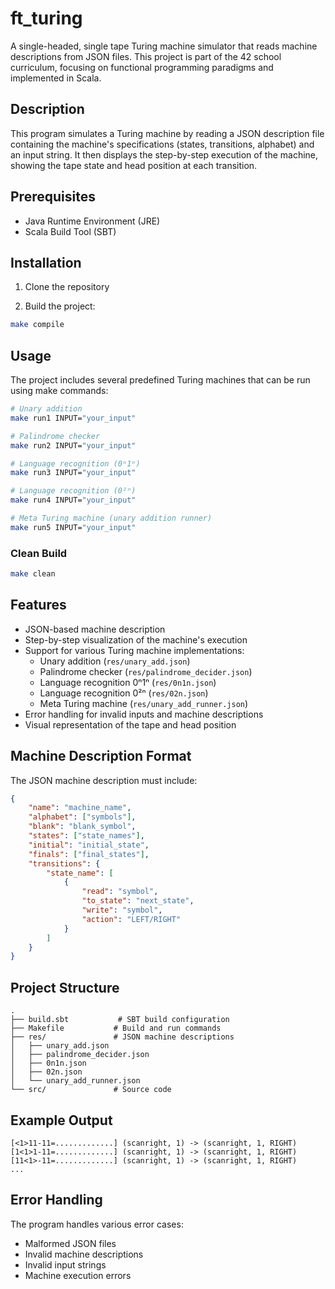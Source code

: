 # ft_turing

A single-headed, single tape Turing machine simulator that reads machine descriptions from JSON files. This project is part of the 42 school curriculum, focusing on functional programming paradigms and implemented in Scala.

## Description

This program simulates a Turing machine by reading a JSON description file containing the machine's specifications (states, transitions, alphabet) and an input string. It then displays the step-by-step execution of the machine, showing the tape state and head position at each transition.

## Prerequisites

- Java Runtime Environment (JRE)
- Scala Build Tool (SBT)

## Installation

1. Clone the repository

2. Build the project:
```bash
make compile
```

## Usage

The project includes several predefined Turing machines that can be run using make commands:

```bash
# Unary addition
make run1 INPUT="your_input"

# Palindrome checker
make run2 INPUT="your_input"

# Language recognition (0ⁿ1ⁿ)
make run3 INPUT="your_input"

# Language recognition (0²ⁿ)
make run4 INPUT="your_input"

# Meta Turing machine (unary addition runner)
make run5 INPUT="your_input"
```

### Clean Build
```bash
make clean
```

## Features

- JSON-based machine description
- Step-by-step visualization of the machine's execution
- Support for various Turing machine implementations:
  - Unary addition (`res/unary_add.json`)
  - Palindrome checker (`res/palindrome_decider.json`)
  - Language recognition 0ⁿ1ⁿ (`res/0n1n.json`)
  - Language recognition 0²ⁿ (`res/02n.json`)
  - Meta Turing machine (`res/unary_add_runner.json`)
- Error handling for invalid inputs and machine descriptions
- Visual representation of the tape and head position

## Machine Description Format

The JSON machine description must include:

```json
{
    "name": "machine_name",
    "alphabet": ["symbols"],
    "blank": "blank_symbol",
    "states": ["state_names"],
    "initial": "initial_state",
    "finals": ["final_states"],
    "transitions": {
        "state_name": [
            {
                "read": "symbol",
                "to_state": "next_state",
                "write": "symbol",
                "action": "LEFT/RIGHT"
            }
        ]
    }
}
```

## Project Structure

```
.
├── build.sbt           # SBT build configuration
├── Makefile           # Build and run commands
├── res/               # JSON machine descriptions
│   ├── unary_add.json
│   ├── palindrome_decider.json
│   ├── 0n1n.json
│   ├── 02n.json
│   └── unary_add_runner.json
└── src/               # Source code
```

## Example Output

```
[<1>11-11=.............] (scanright, 1) -> (scanright, 1, RIGHT)
[1<1>1-11=.............] (scanright, 1) -> (scanright, 1, RIGHT)
[11<1>-11=.............] (scanright, 1) -> (scanright, 1, RIGHT)
...
```

## Error Handling

The program handles various error cases:
- Malformed JSON files
- Invalid machine descriptions
- Invalid input strings
- Machine execution errors
